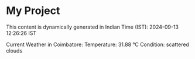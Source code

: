 # My Project

This content is dynamically generated in Indian Time (IST): 2024-09-13 12:26:26 IST


Current Weather in Coimbatore:
Temperature: 31.88 °C
Condition: scattered clouds
